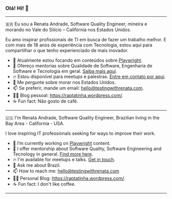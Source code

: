 ### Olá! Hi! 👋

---
🇧🇷
Eu sou a Renata Andrade, Software Quality Engineer, mineira e morando no Vale do Silício – Califórnia nos Estados Unidos.

Eu amo inspirar profissionais de TI em busca de fazer um trabalho melhor. 
E com mais de 18 anos de experiência com Tecnologia, estou aqui para compartilhar o que tenho experienciado de mais inovador.

- 🔭 Atualmente estou focando em conteúdos sobre [Playwright](https://playwright.dev/).
- 👯 Ofereço mentorias sobre Qualidade de Software, Engenharia de Software e Tecnologia em geral. [Saiba mais aqui](https://testingwithrenata.com/mentorship/).
- 🔥 Estou disponível para meetups e palestras. [Entre em contato por aqui](https://testingwithrenata.com/contact-me/).
- 💬 Me pergunte sobre morar nos Estados Unidos.
- 📫 Se preferir, mande um email: [hello@testingwithrenata.com](mailto:hello@testingwithrenata.com).
- 💁‍♀️ Blog pessoal: https://raptatinha.wordpress.com/.
- ☕ Fun fact: Não gosto de café.

---

🇺🇸
I'm Renata Andrade, Software Quality Engineer, Brazilian living in the Bay Area - California - USA.

I love inspiring IT professionals seeking for ways to improve their work.

- 🔭 I’m currently working on [Playwright](https://playwright.dev/) content.
- 👯 I offer mentorship about Software Quality, Software Engineering and Tecnology in general. [Find more here](https://testingwithrenata.com/mentorship/).
- 🔥 I'm available for meetups e talks. [Get in touch](https://testingwithrenata.com/contact-me/).
- 💬 Ask me about Brazil.
- 📫 How to reach me: [hello@testingwithrenata.com](mailto:hello@testingwithrenata.com)
- 💁‍♀️ Personal Blog: https://raptatinha.wordpress.com/.
- ☕ Fun fact: I don't like coffee.
---
